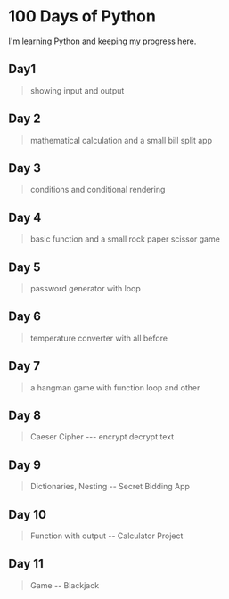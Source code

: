 # 100 Days of Python
I'm learning Python and keeping my progress here.

## Day1
> showing input and output

## Day 2
> mathematical calculation and a small bill split app

## Day 3
> conditions and conditional rendering

## Day 4
> basic function and a small rock paper scissor game

## Day 5
> password generator with loop

## Day 6
> temperature converter with all before 
## Day 7
> a hangman game with function loop and other

## Day 8
> Caeser Cipher --- encrypt decrypt text

## Day 9
> Dictionaries, Nesting -- Secret Bidding App

## Day 10
> Function with output -- Calculator Project

## Day 11
> Game -- Blackjack